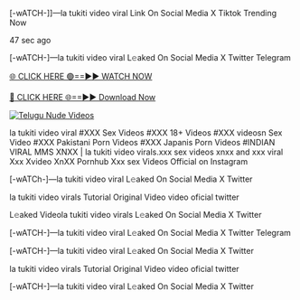 [-wATCH-]]—la tukiti video viral Link On Social Media X Tiktok Trending Now


47 sec ago

[-wATCH-]—la tukiti video viral L𝚎aked On Social Media X Twitter Telegram

[🌐 CLICK HERE 🟢==►► WATCH NOW](https://viral-xone.blogspot.com/2025/01/valovideo.html)

[🔴 CLICK HERE 🌐==►► Download Now](https://viral-xone.blogspot.com/2025/01/valovideo.html)

[![Telugu Nude Videos](https://i.imgur.com/dJHk4Zq.gif)](https://viral-xone.blogspot.com/2025/01/valovideo.html)

la tukiti video viral #XXX Sex Videos #XXX 18+ Videos #XXX videosn Sex Video #XXX Pakistani Porn Videos #XXX Japanis Porn Videos #INDIAN VIRAL MMS XNXX | la tukiti video virals.xxx sex videos xnxx and xxx viral Xxx Xvideo XnXX Pornhub Xxx sex Videos Official on Instagram

[-wATCh-]—la tukiti video viral L𝚎aked On Social Media X Twitter

la tukiti video virals Tutorial Original Video video oficial twitter

L𝚎aked Videola tukiti video virals L𝚎aked On Social Media X Twitter

[-wATCH-]—la tukiti video viral L𝚎aked On Social Media X Twitter Telegram

[-wATCH-]—la tukiti video viral L𝚎aked On Social Media X Twitter

la tukiti video virals Tutorial Original Video video oficial twitter

[-wATCH-]—la tukiti video viral L𝚎aked On Social Media X Twitter